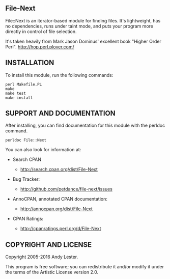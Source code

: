 File-Next
---------

File::Next is an iterator-based module for finding files.  It's
lightweight, has no dependencies, runs under taint mode, and puts your
program more directly in control of file selection.

It's taken heavily from Mark Jason Dominus' excellent book "Higher
Order Perl".  http://hop.perl.plover.com/

INSTALLATION
------------

To install this module, run the following commands:

    perl Makefile.PL
    make
    make test
    make install


SUPPORT AND DOCUMENTATION
-------------------------

After installing, you can find documentation for this module with the perldoc command.

    perldoc File::Next

You can also look for information at:

* Search CPAN
    * http://search.cpan.org/dist/File-Next

* Bug Tracker:
    * http://github.com/petdance/file-next/issues

* AnnoCPAN, annotated CPAN documentation:
    * http://annocpan.org/dist/File-Next

* CPAN Ratings:
    * http://cpanratings.perl.org/d/File-Next

COPYRIGHT AND LICENSE
---------------------

Copyright 2005-2016 Andy Lester.

This program is free software; you can redistribute it and/or modify
it under the terms of the Artistic License version 2.0.

